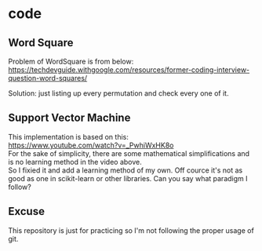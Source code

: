 # code
## Word Square
Problem of WordSquare is from below: <br>
https://techdevguide.withgoogle.com/resources/former-coding-interview-question-word-squares/ <br>

Solution: just listing up every permutation and check every one of it.

## Support Vector Machine
This implementation is based on this: <br>
https://www.youtube.com/watch?v=_PwhiWxHK8o <br>
For the sake of simplicity, there are some mathematical simplifications and is no learning method in the video above. <br>
So I fixied it and add a learning method of my own. Off cource it's not as good as one in scikit-learn or other libraries.
Can you say what paradigm I follow?

## Excuse
This repository is just for practicing so I'm not following the proper usage of git.
